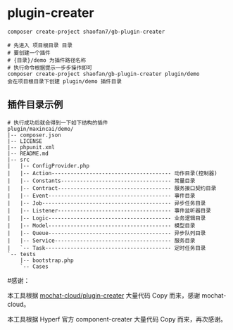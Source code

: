 # plugin-creater

```
composer create-project shaofan7/gb-plugin-creater
```

```
# 先进入 项目根目录 目录
# 要创建一个插件
# {目录}/demo 为插件路径名称
# 执行命令根据提示一步步操作即可
composer create-project shaofan/gb-plugin-creater plugin/demo
会在项目根目录下创建 plugin/demo 插件目录
```

## 插件目录示例

```shell position-relative overflow-auto
# 执行成功后就会得到一下如下结构的插件
plugin/maxincai/demo/
|-- composer.json
|-- LICENSE
|-- phpunit.xml
|-- README.md
|-- src
|   |-- ConfigProvider.php
|   |-- Action-------------------------------------- 动作目录(控制器)
|   |-- Constants----------------------------------- 常量目录
|   |-- Contract------------------------------------ 服务接口契约目录
|   |-- Event--------------------------------------- 事件目录
|   |-- Job----------------------------------------- 异步任务目录
|   |-- Listener------------------------------------ 事件监听器目录
|   |-- Logic--------------------------------------- 业务逻辑目录
|   |-- Model--------------------------------------- 模型目录
|   |-- Queue--------------------------------------- 异步队列目录
|   |-- Service------------------------------------- 服务目录
|   `-- Task---------------------------------------- 定时任务目录
`-- tests
    |-- bootstrap.php
    `-- Cases
```

#感谢：

本工具根据 [mochat-cloud/plugin-creater](https://github.com/mochat-cloud/plugin-creater) 大量代码 Copy 而来，感谢 mochat-cloud。

本工具根据 Hyperf 官方 component-creater 大量代码 Copy 而来，再次感谢。

